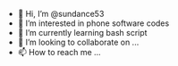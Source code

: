 - 👋 Hi, I’m @sundance53
- 👀 I’m interested in phone software codes  
- 🌱 I’m currently learning bash script
- 💞️ I’m looking to collaborate on ...
- 📫 How to reach me ...

<!---
sundance53/sundance53 is a ✨ special ✨ repository because its `README.md` (this file) appears on your GitHub profile.
You can click the Preview link to take a look at your changes.
--->
